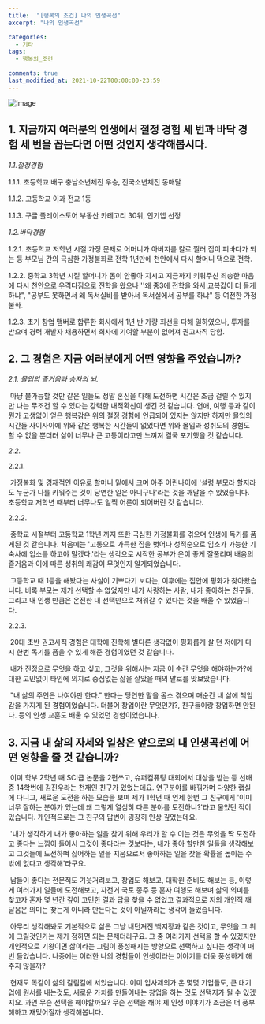 ```yaml
---
title:  "[행복의 조건] 나의 인생곡선"
excerpt: "나의 인생곡선"

categories:
  - 기타
tags:
  - 행복의_조건

comments: true
last_modified_at: 2021-10-22T00:00:00-23:59
---
```


![image](https://i.loli.net/2021/10/22/68y2rPIGKs7hb31.png)

## 1. 지금까지 여러분의 인생에서 절정 경험 세 번과 바닥 경험 세 번을 꼽는다면 어떤 것인지 생각해봅시다.

_1.1.절정경험_

1.1.1. 초등학교 배구 충남소년체전 우승, 전국소년체전 동매달

1.1.2. 고등학교 이과 전교 1등

1.1.3. 구글 플레이스토어 부동산 카테고리 30위, 인기앱 선정



_1.2.바닥경험_

1.2.1. 초등학교 저학년 시절 가정 문제로 어머니가 아버지를 칼로 찔러 집이 피바다가 되는 등 부모님 간의 극심한 가정불화로 전학 1년만에 천안에서 다시 할머니 댁으로 전학.

1.2.2. 중학교 3학년 시절 할머니가 몸이 안좋아 지시고 지금까지 키워주신 죄송한 마음에 다시 천안으로 우격다짐으로 전학을 왔으나  ''왜 중3에 전학을 와서 교복값이 더 들게 하냐", "공부도 못하면서 왜 독서실비를 받아서 독서실에서 공부를 하냐" 등 여전한 가정불화.

1.2.3. 초기 창업 맴버로 합류한 회사에서 1년 반 가량 최선을 다해 일하였으나, 투자를 받으며 경력 개발자 채용하면서 회사에 기여할 부분이 없어져 권고사직 당함.



## 2. 그 경험은 지금 여러분에게 어떤 영향을 주었습니까?

_2.1. 몰입의 즐거움과 승자의 뇌._

​	마냥 불가능할 것만 같은 일들도 정말 혼신을 다해 도전하면 시간은 조금 걸릴 수 있지만 나는 무조건 할 수 있다는 강력한 내적확신이 생긴 것 같습니다. 연애, 여행 등과 같이 뭔가 고생없이 얻은 행복감은 위의 절정 경험에 언급되어 있지는 않지만 하지만 몰입의 시간들 사이사이에 위와 같은 행복한 시간들이 없었다면 위와 몰입과 성취도의 경험도 할 수 없을 뿐더러 삶이 너무나 큰 고통이라고만 느껴져 결국 포기했을 것 같습니다.

_2.2._

2.2.1. 

​	가정불화 및 경재적인 이유로 할머니 밑에서 크며 아주 어린나이에 '설령 부모라 할지라도 누군가 나를 키워주는 것이 당연한 일은 아니구나'라는 것을 깨달을 수 있었습니다. 초등학교 저학년 때부터 너무나도 일찍 어른이 되어버린 것 같습니다.

2.2.2.

​	중학교 시절부터 고등학교 1학년 까지 또한 극심한 가정불화를 겪으며 인생에 독기를 품게된 것 같습니다. 처음에는 '고통으로 가득한 집을 벗어나 성적순으로 입소가 가능한 기숙사에 입소를 하고야 말겠다.'라는 생각으로 시작한 공부가 운이 좋게 잘풀리며 배움의 즐거움과 이에 따른 성취의 쾌감이 무엇인지 알게되었습니다.

​	고등학교 때 1등을 해봤다는 사실이 기쁘다기 보다는, 이후에는 집안에 평화가 찾아왔습니다. 비록 부모는 제가 선택할 수 없었지만 내가 사랑하는 사람, 내가 좋아하는 친구들, 그리고 내 인생 만큼은 온전한 내 선택만으로 채워갈 수 있다는 것을 배울 수 있었습니다.

2.2.3. 

​	20대 초반 권고사직 경험은 대학에 진학해 별다른 생각없이 평화롭게 살 던 저에게 다시 한번 독기를 품을 수 있게 해준 경험이였던 것 같습니다. 

​	내가 진정으로 무엇을 하고 싶고, 그것을 위해서는 지금 이 순간 무엇을 해야하는가?에 대한 고민없이 타인에 의지로 중심없는 삶을 살았을 때의 말로를 맛보았습니다. 

​	"내 삶의 주인은 나여야만 한다." 한다는 당연한 말을 몸소 겪으며 매순간 내 삶에 책임감을 가지게 된 경험이었습니다. 더블어 창업이란 무엇인가?, 친구들이랑 창업하면 안된다. 등의 인생 교훈도 배울 수 있었던 경험이었습니다.



## 3. 지금 내 삶의 자세와 일상은 앞으로의 내 인생곡선에 어떤 영향을 줄 것 같습니까?

​	이미 학부 2학년 때 SCI급 논문을 2편쓰고, 슈퍼컴퓨팅 대회에서 대상을 받는 등 선배 중 14학번에 김진우라는 천재인 친구가 있었는데요. 연구분야를 바꿔가며 다양한 랩실에 다니고, 새로운 도전을 하는 모습을 보며 제가 1학년 때 언제 한번 그 친구에게 '이미 너무 잘하는 분야가 있는데 왜 그렇게 열심히 다른 분야를 도전하니?'라고 물었던 적이 있습니다. 개인적으로는 그 친구의 답변이 굉장히 인상 깊었는데요.

​	'내가 생각하기 내가 좋아하는 일을 찾기 위해 우리가 할 수 이는 것은 무엇을 딱 도전하고 좋다는 느낌이 들어서 그것이 좋다라는 것보다는, 내가 좋아 할만한 일들을 생각해보고 그것들에 도전하며 싫어하는 일을 지움으로서 좋아하는 일을 찾을 확률을 높이는 수 밖에 없다고 생각해'라구요.

​	남들이 좋다는 전문직도 기웃거려보고, 창업도 해보고, 대학원 준비도 해보는 등, 이렇게 여러가지 일들에 도전해보고, 자전거 국토 종주 등 혼자 여행도 해보며 삶의 의미를 찾고자 혼자 몇 년간 깊이 고민한 결과 답을 찾을 수 없었고 결과적으로 저의 개인적 깨달음은 의미는 찾는게 아니라 만든다는 것이 아닐까라는 생각이 들었습니다. 

​	아무리 생각해봐도 기본적으로 삶은 그냥 내던져진 백지장과 같은 것이고, 무엇을 그 위에 그릴것인가는 제가 정하면 되는 문제더라구요. 그 중 여러가지 선택을 할 수 있겠지만 개인적으로 기왕이면 삶이라는 그림이 풍성해지는 방향으로 선택하고 싶다는 생각이 매번 들었습니다. 나중에는 이러한 나의 경험들이 인생이라는 이야기를 더욱 풍성하게 해주지 않을까?

​	현재도 똑같이 삶의 갈림길에 서있습니다. 이미 입사제의가 온 몇몇 기업들도, 큰 대기업에 원서를 내는것도, 새로운 가치를 만들어내는 창업을 하는 것도 선택지가 될 수 있겠지요. 과연 무슨 선택을 해야할까요? 무슨 선택을 해야 제 인생 이야기가 조금은 더 풍부해하고 재밌어질까 생각해봅니다.
